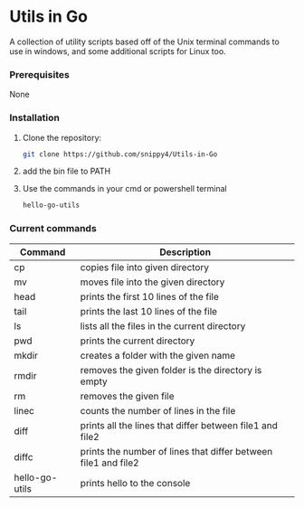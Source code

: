 # Utils in Go
A collection of utility scripts based off of the Unix terminal commands to use in windows, and some additional scripts for Linux too.

### Prerequisites
None

### Installation
1. Clone the repository:
   ```bash
   git clone https://github.com/snippy4/Utils-in-Go
   ```
2. add the bin file to PATH
   
3. Use the commands in your cmd or powershell terminal
   ```bash
   hello-go-utils
   ```


### Current commands
| Command    | Description |
| -------- | ------- |
| cp <file> <dir>| copies file into given directory    |
| mv <file> <dir> | moves file into the given directory     |
| head <file>    | prints the first 10 lines of the file    |
| tail <file>    | prints the last 10 lines of the file    |
| ls    | lists all the files in the current directory    |
| pwd    | prints the current directory    |
| mkdir <folder>    | creates a folder with the given name    |
| rmdir <folder>    | removes the given folder is the directory is empty    |
| rm <file>    | removes the given file    |
| linec <file>    | counts the number of lines in the file   |
| diff <file1> <file2>    | prints all the lines that differ between file1 and file2    |
| diffc <file1> <file2>    | prints the number of lines that differ between file1 and file2    |
| hello-go-utils   | prints hello to the console   |
